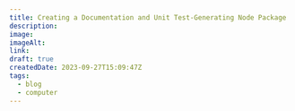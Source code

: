 ```yaml
---
title: Creating a Documentation and Unit Test-Generating Node Package
description: 
image: 
imageAlt: 
link: 
draft: true
createdDate: 2023-09-27T15:09:47Z
tags:
  - blog
  - computer
---
```

